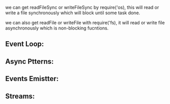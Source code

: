 we can get readFileSync or writeFileSync by require('os), this will read or write a file synchronously which will block until some task done.

we can also get readFile or writeFile with require('fs), it will read or write file asynchronously which is non-blocking fucntions.

## Event Loop:

## Async Ptterns:

## Events Emistter:

## Streams:
